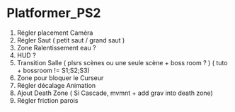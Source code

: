 # Platformer_PS2
 
1. Régler placement Caméra
2. Régler Saut ( petit saut / grand saut )
3. Zone Ralentissement eau ? 
4. HUD ? 
5. Transition Salle ( plsrs scènes ou une seule scène + boss room ? ) ( tuto + bossroom != S1;S2;S3)
6. Zone pour bloquer le Curseur
7. Régler décalage Animation 
8. Ajout Death Zone ( Si Cascade, mvmnt + add grav into death zone)
9. Régler friction parois
